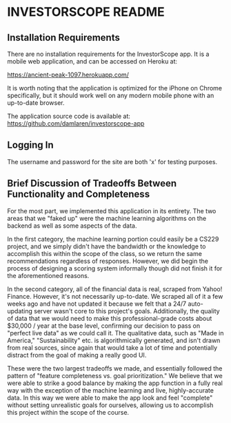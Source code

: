 INVESTORSCOPE README
====================

Installation Requirements
-------------------------

There are no installation requirements for the InvestorScope app. It is a mobile web application, and can be accessed on Heroku at:

https://ancient-peak-1097.herokuapp.com/

It is worth noting that the application is optimized for the iPhone on Chrome specifically, but it should work well on any modern mobile phone with an up-to-date browser.

The application source code is available at: https://github.com/damlaren/investorscope-app

Logging In
----------

The username and password for the site are both 'x' for testing purposes.

Brief Discussion of Tradeoffs Between Functionality and Completeness
--------------------------------------------------------------------

For the most part, we implemented this application in its entirety. The two areas that we "faked up" were the machine learning algorithms on the backend as well as some aspects of the data.

In the first category, the machine learning portion could easily be a CS229 project, and we simply didn't have the bandwidth or the knowledge to accomplish this within the scope of the class, so we return the same recommendations regardless of responses. However, we did begin the process of designing a scoring system informally though did not finish it for the aforementioned reasons.

In the second category, all of the financial data is real, scraped from Yahoo! Finance. However, it's not necessarily up-to-date. We scraped all of it a few weeks ago and have not updated it because we felt that a 24/7 auto-updating server wasn't core to this project's goals. Additionally, the quality of data that we would need to make this professional-grade costs about $30,000 / year at the base level, confirming our decision to pass on "perfect live data" as we could call it. The qualitative data, such as "Made in America," "Sustainability" etc. is algorithmically generated, and isn't drawn from real sources, since again that would take a lot of time and potentially distract from the goal of making a really good UI. 

These were the two largest tradeoffs we made, and essentially followed the pattern of "feature completeness vs. goal prioritization." We believe that we were able to strike a good balance by making the app function in a fully real way with the exception of the machine learning and live, highly-accurate data. In this way we were able to make the app look and feel "complete" without setting unrealistic goals for ourselves, allowing us to accomplish this project within the scope of the course.
